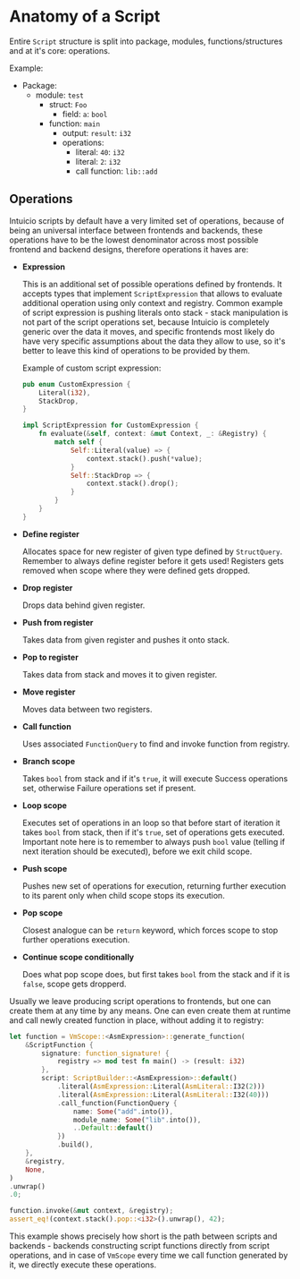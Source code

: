 # Anatomy of a Script

Entire `Script` structure is split into package, modules, functions/structures and at it's core: operations.

Example:
- Package:
    - module: `test`
        - struct: `Foo`
            - field: `a`: `bool`
        - function: `main`
            - output: `result`: `i32`
            - operations:
                - literal: `40`: `i32`
                - literal: `2`: `i32`
                - call function: `lib::add`

## Operations

Intuicio scripts by default have a very limited set of operations, because of being an universal interface between frontends and backends, these operations have to be the lowest denominator across most possible frontend and backend designs, therefore operations it haves are:

- **Expression**

    This is an additional set of possible operations defined by frontends. It accepts types that implement `ScriptExpression` that allows to evaluate additional operation using only context and registry.
    Common example of script expression is pushing literals onto stack - stack manipulation is not part of the script operations set, because Intuicio is completely generic over the data it moves, and specific frontends most likely do have very specific assumptions about the data they allow to use, so it's better to leave this kind of operations to be provided by them.

    Example of custom script expression:
    ```rust
    pub enum CustomExpression {
        Literal(i32),
        StackDrop,
    }

    impl ScriptExpression for CustomExpression {
        fn evaluate(&self, context: &mut Context, _: &Registry) {
            match self {
                Self::Literal(value) => {
                    context.stack().push(*value);
                }
                Self::StackDrop => {
                    context.stack().drop();
                }
            }
        }
    }
    ```

- **Define register**

    Allocates space for new register of given type defined by `StructQuery`. Remember to always define register before it gets used! Registers gets removed when scope where they were defined gets dropped.

- **Drop register**

    Drops data behind given register.

- **Push from register**

    Takes data from given register and pushes it onto stack.

- **Pop to register**

    Takes data from stack and moves it to given register.

- **Move register**

    Moves data between two registers.

- **Call function**

    Uses associated `FunctionQuery` to find and invoke function from registry.

- **Branch scope**

    Takes `bool` from stack and if it's `true`, it will execute Success operations set, otherwise Failure operations set if present.

- **Loop scope**

    Executes set of operations in an loop so that before start of iteration it takes `bool` from stack, then if it's `true`, set of operations gets executed. Important note here is to remember to always push `bool` value (telling if next iteration should be executed), before we exit child scope.

- **Push scope**

    Pushes new set of operations for execution, returning further execution to its parent only when child scope stops its execution.

- **Pop scope**

    Closest analogue can be `return` keyword, which forces scope to stop further operations execution.

- **Continue scope conditionally**

    Does what pop scope does, but first takes `bool` from the stack and if it is `false`, scope gets dropperd.

Usually we leave producing script operations to frontends, but one can create them at any time by any means. One can even create them at runtime and call newly created function in place, without adding it to registry:
```rust
let function = VmScope::<AsmExpression>::generate_function(
    &ScriptFunction {
        signature: function_signature! {
            registry => mod test fn main() -> (result: i32)
        },
        script: ScriptBuilder::<AsmExpression>::default()
            .literal(AsmExpression::Literal(AsmLiteral::I32(2)))
            .literal(AsmExpression::Literal(AsmLiteral::I32(40)))
            .call_function(FunctionQuery {
                name: Some("add".into()),
                module_name: Some("lib".into()),
                ..Default::default()
            })
            .build(),
    },
    &registry,
    None,
)
.unwrap()
.0;

function.invoke(&mut context, &registry);
assert_eq!(context.stack().pop::<i32>().unwrap(), 42);
```
This example shows precisely how short is the path between scripts and backends - backends constructing script functions directly from script operations, and in case of `VmScope` every time we call function generated by it, we directly execute these operations.